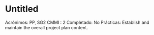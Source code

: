 # Untitled

Acrónimos: PP, SG2
CMMI : 2
Completado: No
Prácticas: Establish and maintain the overall project plan content.